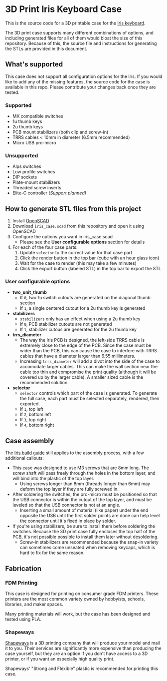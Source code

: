 3D Print Iris Keyboard Case 
===========================

This is the source code for a 3D printable case for the [Iris keyboard](https://keeb.io/products/iris-keyboard-split-ergonomic-keyboard). 

The 3D print case supports many different combinations of options, and including generated files for all of them would bloat the size of this repository. Because of this, the source file and instructions for generating the STLs are provided in this document.

What's supported
----------------
This case does not support all configuration options for the Iris. If you would like to add any of the missing features, the source code for the case is available in this repo. Please contribute your changes back once they are tested.

### Supported
- MX compatible switches
- 1u thumb keys 
- 2u thumb keys
- PCB mount stabilizers (both clip and screw-in)
- TRRS cables < 10mm in diameter (6.5mm recommended)
- Micro USB pro-micro

### Unsupported
- Alps switches
- Low profile switches
- DIP sockets
- Plate-mount stabilizers
- Threaded screw inserts
- Elite-C controller *(Support planned)*

How to generate STL files from this project
-------------------------------------------
1. Install [OpenSCAD](http://www.openscad.org/)
2. Download `iris_case.scad` from this repository and open it using OpenSCAD
3. Configure the options you want in iris_case.scad
    - Please see the **User configurable options** section for details
4. For each of the four case parts:
    1. Update `selector` to the correct value for that case part
    2. Click the render button in the top bar (cube with an hour glass icon)
    3. Wait for the case to render (this may take a few minutes)
    4. Click the export button (labeled STL) in the top bar to export the STL

### User configurable options
- **two_unit_thumb**
    - If `0`, two 1u switch cutouts are generated on the diagonal thumb section
    - If `1`, a single centered cutout for a 2u thumb key is generated
- **stabilizers**
    - `stabilizers` only has an effect when using a 2u thumb key
    - If `0`, PCB stabilizer cutouts are not generated
    - If `1`, stabilizer cutous are generated for the 2u thumb key
- **trrs_diameter**
    - The way the Iris PCB is designed, the left-side TRRS cable is extremely 
close to the edge of the PCB. Since the case must be wider than the PCB, 
this can cause the case to interfere with TRRS cables that have a diameter 
larger than 6.55 millimeters. 
    - Increasing `trrs_diameter` will add a divot into the side of the case 
to accomodate larger cables. This can make the wall section near the cable too thin and compromise 
the print quality (although it will be covered up by the larger cable). A 
smaller sized cable is the recommended solution.
- **selector**
    - `selector` controls which part of the case is generated. To generate the full case, each part must be selected separately, rendered, then exported.
    - If `1`, top left
    - If `2`, bottom left
    - If `3`, top right
    - If `4`, bottom right

Case assembly
-------------
The [Iris build guide](https://docs.keeb.io/iris-build-guide/) still applies to the assembly process, with a few additional callouts:
- This case was designed to use M3 screws that are 8mm long. The screw shaft will pass freely through the holes in the bottom layer, and will bind into the plastic of the top layer. 
    - Using screws longer than 8mm (threads longer than 6mm) may deform the top layer if they are fully screwed in.
- After soldering the switches, the pro-micro must be positioned so that the USB connector is within the cutout of the top layer, and must be leveled so that the USB connector is not at an angle.
    - Inserting a small amount of material (like paper) under the end opposite the USB until the first solder points are done can help level the connector until it's fixed in place by solder.
- If you're using stabilizers, be sure to install them before soldering the switches. Because the 3D print case fully encloses the top half of the PCB, it's not possible possible to install them later without desoldering.
    - Screw-in stabilizers are recommended because the snap-in variety can sometimes come unseated when removing keycaps, which is hard to fix for the same reason.

Fabrication
-----------

### FDM Printing
This case is designed for printing on consumer grade FDM printers. These printers are the most common variety owned by hobbyists, schools, libraries, and maker spaces.

Many printing materials will work, but the case has been designed and tested using PLA.

### Shapeways
[Shapeways](https://www.shapeways.com) is a 3D printing company that will produce your model and mail it to you. Their services are significantly more expensive than producing the case yourself, but they are an option if you don't have access to a 3D printer, or if you want an especially high quality print.


Shapeways' "Strong and Flexible" plastic is recommended for printing this case.
